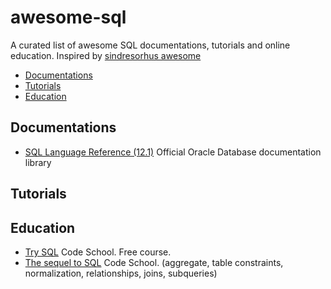# awesome-sql
A curated list of awesome SQL documentations, tutorials and online education. Inspired by [sindresorhus awesome](https://github.com/sindresorhus/awesome)

* [Documentations](#documentations)
* [Tutorials](#tutorials)
* [Education](#education)

## Documentations
* [SQL Language Reference (12.1)](http://docs.oracle.com/database/121/SQLRF/toc.htm) Official Oracle Database documentation library

## Tutorials

## Education
* [Try SQL](https://www.codeschool.com/courses/try-sql) Code School. Free course.
* [The sequel to SQL](https://www.codeschool.com/courses/the-sequel-to-sql) Code School. (aggregate, table constraints, normalization, relationships, joins, subqueries)
